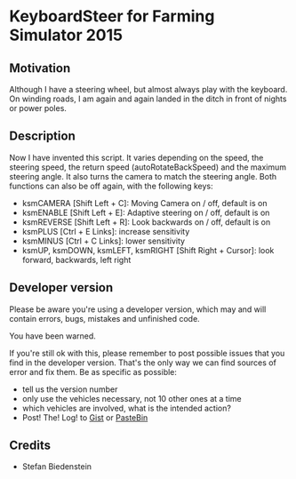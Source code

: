 # KeyboardSteer for Farming Simulator 2015

## Motivation
Although I have a steering wheel, but almost always play with the keyboard. On winding roads, I am again and again landed in the ditch in front of nights or power poles.

## Description
Now I have invented this script. It varies depending on the speed, the steering speed, the return speed (autoRotateBackSpeed) and the maximum steering angle. It also turns the camera to match 
the steering angle. Both functions can also be off again, with the following keys:
* ksmCAMERA [Shift Left + C]: Moving Camera on / off, default is on
* ksmENABLE [Shift Left + E]: Adaptive steering on / off, default is on
* ksmREVERSE [Shift Left + R]: Look backwards on / off, default is on
* ksmPLUS [Ctrl + E Links]: increase sensitivity
* ksmMINUS [Ctrl + C Links]: lower sensitivity
* ksmUP, ksmDOWN, ksmLEFT, ksmRIGHT [Shift Right + Cursor]: look forward, backwards, left right

## Developer version
Please be aware you're using a developer version, which may and will contain errors, bugs, mistakes and unfinished code. 

You have been warned.

If you're still ok with this, please remember to post possible issues that you find in the developer version. 
That's the only way we can find sources of error and fix them. 
Be as specific as possible:

* tell us the version number
* only use the vehicles necessary, not 10 other ones at a time
* which vehicles are involved, what is the intended action?
* Post! The! Log! to [Gist](https://gist.github.com/) or [PasteBin](http://pastebin.com/)

## Credits
* Stefan Biedenstein
